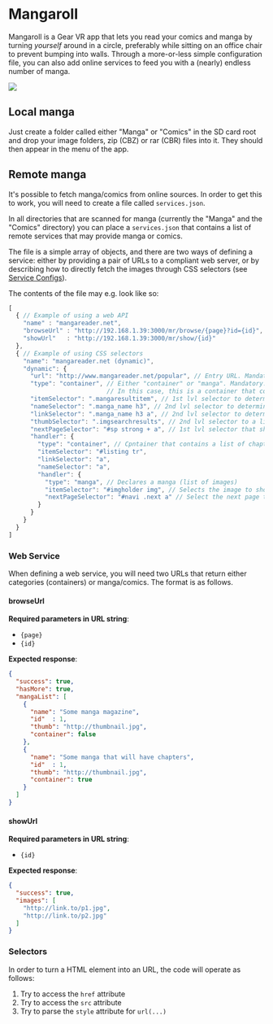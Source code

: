 # Mangaroll

Mangaroll is a Gear VR app that lets you read your comics and manga by turning *yourself* around in a circle, preferably while sitting on an office chair to prevent bumping into walls. Through a more-or-less simple configuration file, you can also add online services to feed you with a (nearly) endless number of manga.

<a href="https://www.youtube.com/watch?v=t6HZ2MknAIY">![](http://www.zomg.ch/mangaroll.jpg)</a>

## Local manga

Just create a folder called either "Manga" or "Comics" in the SD card root and drop your image folders, zip (CBZ) or rar (CBR) files into it. They should then appear in the menu of the app.

## Remote manga

It's possible to fetch manga/comics from online sources. In order to get this to work, you will need to create a file called `services.json`.

In all directories that are scanned for manga (currently the "Manga" and the "Comics" directory) you can place a `services.json` that contains a list of remote services that may provide manga or comics.

The file is a simple array of objects, and there are two ways of defining a service: either by providing a pair of URLs to a compliant web server, or by describing how to directly fetch the images through CSS selectors (see [Service Configs](https://github.com/EusthEnoptEron/Mangaroll/wiki/Service-Configs)).

The contents of the file may e.g. look like so:

```javascript
[
  { // Example of using a web API
    "name" : "mangareader.net",
    "browseUrl" : "http://192.168.1.39:3000/mr/browse/{page}?id={id}",
    "showUrl"   : "http://192.168.1.39:3000/mr/show/{id}"
  },
  { // Example of using CSS selectors
    "name": "mangareader.net (dynamic)",
    "dynamic": {
      "url": "http://www.mangareader.net/popular", // Entry URL. Mandatory.
      "type": "container", // Either "container" or "manga". Mandatory. 
                           // In this case, this is a container that contains a list of manga titles
      "itemSelector": ".mangaresultitem", // 1st lvl selector to determine the child items. Mandatory.
      "nameSelector": ".manga_name h3", // 2nd lvl selector to determine the name of a child item. Mandatory.
      "linkSelector": ".manga_name h3 a", // 2nd lvl selector to determine the link to the item. Mandatory.
      "thumbSelector": ".imgsearchresults", // 2nd lvl selector to a link of a thumbnail
      "nextPageSelector": "#sp strong + a", // 1st lvl selector that should return the link to the next page or nothing
      "handler": {
        "type": "container", // Cpntainer that contains a list of chapters
        "itemSelector": "#listing tr",
        "linkSelector": "a",
        "nameSelector": "a",
        "handler": {
          "type": "manga", // Declares a manga (list of images)
          "itemSelector": "#imgholder img", // Selects the image to show
          "nextPageSelector": "#navi .next a" // Select the next page to fetch
        }
      }
    }
  }
]
```

### Web Service

When defining a web service, you will need two URLs that return either categories (containers) or manga/comics. The format is as follows.

#### browseUrl

**Required parameters in URL string**:
  - `{page}`
  - `{id}`

**Expected response**:
```json
{
  "success": true,
  "hasMore": true,
  "mangaList": [
    {
      "name": "Some manga magazine",
      "id"  : 1,
      "thumb": "http://thumbnail.jpg",
      "container": false
    },
    {
      "name": "Some manga that will have chapters",
      "id"  : 1,
      "thumb": "http://thumbnail.jpg",
      "container": true
    }
  ]
}
```


#### showUrl

**Required parameters in URL string**:
  - `{id}`

**Expected response**:
```json
{
  "success": true,
  "images": [
    "http://link.to/p1.jpg",
    "http://link.to/p2.jpg"
  ]
}
```

### Selectors

In order to turn a HTML element into an URL, the code will operate as follows:

1. Try to access the `href` attribute
2. Try to access the `src` attribute
3. Try to parse the `style` attribute for `url(...)`
